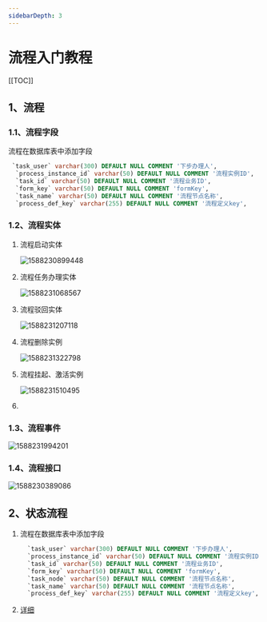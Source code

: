 ```yaml
---
sidebarDepth: 3
---
```


# 流程入门教程

[[TOC]]

## 1、流程

### 1.1、流程字段

流程在数据库表中添加字段

```sql
 `task_user` varchar(300) DEFAULT NULL COMMENT '下步办理人',
  `process_instance_id` varchar(50) DEFAULT NULL COMMENT '流程实例ID',
  `task_id` varchar(50) DEFAULT NULL COMMENT '流程业务ID',
  `form_key` varchar(50) DEFAULT NULL COMMENT 'formKey',
  `task_name` varchar(50) DEFAULT NULL COMMENT '流程节点名称',
  `process_def_key` varchar(255) DEFAULT NULL COMMENT '流程定义key',
```

### 1.2、流程实体

1. 流程启动实体

   ![1588230899448](./flow-engine-guide.assets/1588230899448.png)

2. 流程任务办理实体

   ![1588231068567](./flow-engine-guide.assets/1588231068567.png)

3. 流程驳回实体

   ![1588231207118](./flow-engine-guide.assets/1588231207118.png)

4. 流程删除实例

   ![1588231322798](./flow-engine-guide.assets/1588231322798.png)

5. 流程挂起、激活实例

   ![1588231510495](./flow-engine-guide.assets/1588231510495.png)

6.

### 1.3、流程事件

![1588231994201](./flow-engine-guide.assets/1588231994201.png)

### 1.4、流程接口

![1588230389086](./flow-engine-guide.assets/1588230389086.png)

## 2、状态流程

1. 流程在数据库表中添加字段

   ```sql
     `task_user` varchar(300) DEFAULT NULL COMMENT '下步办理人',
     `process_instance_id` varchar(50) DEFAULT NULL COMMENT '流程实例ID',
     `task_id` varchar(50) DEFAULT NULL COMMENT '流程业务ID',
     `form_key` varchar(50) DEFAULT NULL COMMENT 'formKey',
     `task_node` varchar(50) DEFAULT NULL COMMENT '流程节点名称',
     `task_name` varchar(50) DEFAULT NULL COMMENT '流程节点名称',
     `process_def_key` varchar(255) DEFAULT NULL COMMENT '流程定义key',
   ```

2) [详细](https://kromalee.github.io/vuepress-demo/data-service/sc.html#_2-7-%E6%B5%81%E7%A8%8B%E5%BC%95%E6%93%8E)
